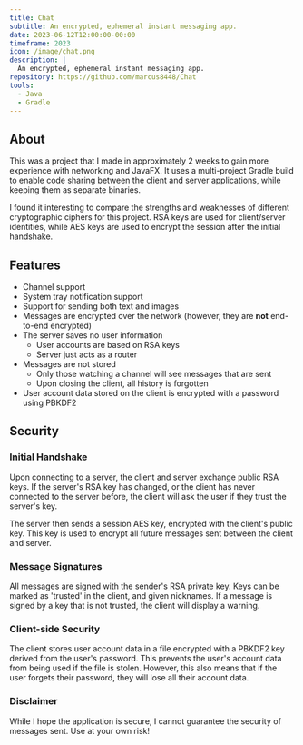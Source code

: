 ```yaml
---
title: Chat
subtitle: An encrypted, ephemeral instant messaging app.
date: 2023-06-12T12:00:00-00:00
timeframe: 2023
icon: /image/chat.png
description: |
  An encrypted, ephemeral instant messaging app.
repository: https://github.com/marcus8448/Chat
tools:
  - Java
  - Gradle
---
```


## About
This was a project that I made in approximately 2 weeks to gain more experience with networking and JavaFX.
It uses a multi-project Gradle build to enable code sharing between the client and server applications,
while keeping them as separate binaries.

I found it interesting to compare the strengths and weaknesses of different cryptographic ciphers for this project.
RSA keys are used for client/server identities,
while AES keys are used to encrypt the session after the initial handshake.

## Features
* Channel support
* System tray notification support
* Support for sending both text and images
* Messages are encrypted over the network (however, they are **not** end-to-end encrypted)
* The server saves no user information
  * User accounts are based on RSA keys
  * Server just acts as a router
* Messages are not stored
  * Only those watching a channel will see messages that are sent
  * Upon closing the client, all history is forgotten
* User account data stored on the client is encrypted with a password using PBKDF2

## Security
### Initial Handshake
Upon connecting to a server, the client and server exchange public RSA keys.
If the server's RSA key has changed,
or the client has never connected to the server before,
the client will ask the user if they trust the server's key.

The server then sends a session AES key, encrypted with the client's public key.
This key is used to encrypt all future messages sent between the client and server.

### Message Signatures
All messages are signed with the sender's RSA private key.
Keys can be marked as 'trusted' in the client, and given nicknames.
If a message is signed by a key that is not trusted, the client will display a warning.

### Client-side Security
The client stores user account data in a file encrypted with a PBKDF2 key derived from the user's password.
This prevents the user's account data from being used if the file is stolen.
However, this also means that if the user forgets their password, they will lose all their account data.

### Disclaimer
While I hope the application is secure, I cannot guarantee the security of messages sent.
Use at your own risk!

